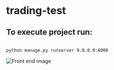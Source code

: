 # trading-test

## To execute project run:
<pre><code>
python manage.py runserver 0.0.0.0:8000
</code></pre>

![Front end image](https://github.com/MauroAntonino/trading-test/tree/main/example.png?raw=true)